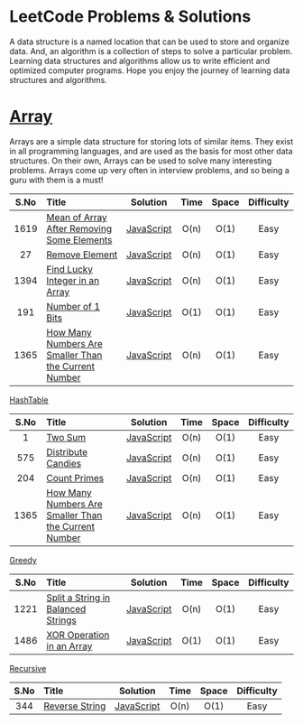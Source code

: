 # LeetCode Problems & Solutions
A data structure is a named location that can be used to store and organize data. And, an algorithm is a collection of steps to solve a particular problem. Learning data structures and algorithms allow us to write efficient and optimized computer programs.
Hope you enjoy the journey of learning data structures and algorithms.


# [Array](https://leetcode.com/explore/featured/card/fun-with-arrays/)

Arrays are a simple data structure for storing lots of similar items. They exist in all programming languages, and are used as the basis for most other data structures. On their own, Arrays can be used to solve many interesting problems. Arrays come up very often in interview problems, and so being a guru with them is a must!


| S.No | Title| Solution| Time |Space |Difficulty|
|  :---:        |     :---      |   :---: |:---: |:---: |:---: |
| 1619 | [Mean of Array After Removing Some Elements](https://leetcode.com/problems/mean-of-array-after-removing-some-elements/) | [JavaScript](https://github.com/kondalraodurgam/LeetCode-Solutions/blob/main/Alogorithms/Array/easy/trimMean.js)  |O(n)|O(1)|Easy|
| 27 | [Remove Element](https://leetcode.com/problems/remove-element/) | [JavaScript](https://github.com/kondalraodurgam/LeetCode-Solutions/blob/main/Alogorithms/Array/easy/27.RemoveElement.js)  |O(n)|O(1)|Easy|
| 1394 | [Find Lucky Integer in an Array](https://leetcode.com/problems/find-lucky-integer-in-an-array/) | [JavaScript](https://github.com/kondalraodurgam/LeetCode-Solutions/blob/main/Alogorithms/Array/easy/1394.%20FindLuckyIntegerInAnArray.Js)  |O(n)|O(1)|Easy|
| 191 | [Number of 1 Bits](https://leetcode.com/problems/number-of-1-bits/) | [JavaScript](https://github.com/kondalraodurgam/LeetCode-Solutions/blob/main/Alogorithms/Array/easy/191.NumberOf1Bits.js)  |O(1)|O(1)|Easy|
| 1365| [ How Many Numbers Are Smaller Than the Current Number](https://leetcode.com/problems/how-many-numbers-are-smaller-than-the-current-number/) | [JavaScript](https://github.com/kondalraodurgam/LeetCode-Solutions/blob/main/Alogorithms/Array/easy/1365.%20How%20Many%20Numbers%20Are%20Smaller%20Than%20the%20Current%20Number.js)  |O(n)|O(1)|Easy|


[HashTable](https://leetcode.com/explore/learn/card/hash-table/)


| S.No | Title| Solution| Time |Space |Difficulty|
|  :---:        |     :---      |   :---: |:---: |:---: |:---: |
| 1 | [Two Sum](https://leetcode.com/problems/two-sum/) | [JavaScript](https://github.com/kondalraodurgam/LeetCode-Solutions/blob/main/Alogorithms/Hash/easy/1.TwoSum.js)  |O(n)|O(1)|Easy|
| 575 | [Distribute Candies ](https://leetcode.com/problems/distribute-candies/) | [JavaScript](https://github.com/kondalraodurgam/LeetCode-Solutions/blob/main/Alogorithms/Hash/easy/575.distribute_Candies.js)  |O(n)|O(1)|Easy|
| 204 | [Count Primes](https://leetcode.com/problems/count-primes/) | [JavaScript](https://github.com/kondalraodurgam/LeetCode-Solutions/blob/main/Alogorithms/Hash/easy/204.countPrime.js)  |O(n)|O(1)|Easy|
| 1365 | [How Many Numbers Are Smaller Than the Current Number](https://leetcode.com/problems/how-many-numbers-are-smaller-than-the-current-number/) | [JavaScript](https://github.com/kondalraodurgam/LeetCode-Solutions/blob/main/Alogorithms/Hash/easy/1365.HowManyNumbersAreSmallerThantheCurrentNumber.js)  |O(n)|O(1)|Easy|


[Greedy](https://leetcode.com/tag/greedy/)

| S.No | Title| Solution| Time |Space |Difficulty|
|  :---:        |     :---      |   :---: |:---: |:---: |:---: |
| 1221| [Split a String in Balanced Strings](https://leetcode.com/problems/split-a-string-in-balanced-strings/) | [JavaScript](https://github.com/kondalraodurgam/LeetCode-Solutions/blob/main/Alogorithms/greedy/easy/1221.SplitAStringInBalancedStrings.js)  |O(n)|O(1)|Easy|
| 1486| [ XOR Operation in an Array](https://leetcode.com/problems/xor-operation-in-an-array/) | [JavaScript](https://github.com/kondalraodurgam/LeetCode-Solutions/blob/main/Alogorithms/greedy/easy/1486.XOROperationInAnArray.js)  |O(1)|O(1)|Easy|


[Recursive](https://leetcode.com/explore/learn/card/recursion-i/250/principle-of-recursion/)

| S.No | Title| Solution| Time |Space |Difficulty|
|  :---:        |     :---      |   :---: |:---: |:---: |:---: |
| 344| [Reverse String](https://leetcode.com/explore/learn/card/recursion-i/250/principle-of-recursion/1440/) | [JavaScript](https://github.com/kondalraodurgam/LeetCode-Solutions/blob/main/Alogorithms/Recursive/344.Reverse%20String%202.js)  |O(n)|O(1)|Easy|



